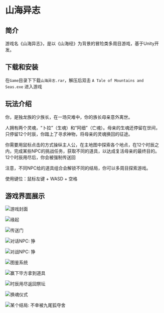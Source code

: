 # 山海异志

## 简介
游戏名《山海异志》，是以《山海经》为背景的冒险类多周目游戏，基于Unity开发。



## 下载和安装

在``Game``目录下下载`山海异志.rar`，解压后双击 `A Tale of Mountains and Seas.exe` 进入游戏



## 玩法介绍

你，是独龙族的少族长，在一场灾难中，你的族长母亲意外离世。

人拥有两个灵魂，“卜拉”（生魂）和“阿细”（亡魂）。母亲的生魂还停留在世间，只停留12个时辰，你踏上了寻求神物，将母亲的灵魂换回的征途。



你需要用鼠标点击的方式操纵主人公，在主地图中探索各个地点，在12个时辰之内，完成某些NPC的挑战任务，获取不同的道具，以达成复活母亲的最终目的。12个时辰用尽后，你会被强制传送回

注意，不同NPC给的道具组合会解锁不同的结局，你可以多周目探索游戏。



使用键位：鼠标左键 + WASD + 空格

## 游戏界面展示

![游戏封面](img/游戏封面.png)

![缘起](img/缘起.png)

![传送门](img/传送门.png)

![对话NPC: 狰](img/对话狰.png)

![对战NPC: 狰](img/对战狰.png)

![图鉴系统](img/图鉴系统.png)

![赢下毕方拿到道具](img/赢下毕方.png)

![时辰用尽返回祭坛](img/返回祭坛.png)

![换魂仪式](img/换魂仪式1.png)

![某个结局: 不幸被九尾狐夺舍](img/end1.png)


